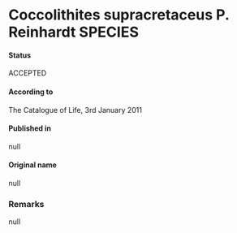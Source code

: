 Coccolithites supracretaceus P. Reinhardt SPECIES
=======

#### Status
ACCEPTED

#### According to
The Catalogue of Life, 3rd January 2011

#### Published in
null

#### Original name
null

### Remarks
null